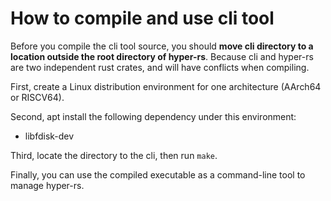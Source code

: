 # How to compile and use cli tool

Before you compile the cli tool source, you should **move cli directory to a location outside the root directory of hyper-rs**. Because cli and hyper-rs are two independent rust crates, and will have conflicts when compiling.

First, create a Linux distribution environment for one architecture (AArch64 or RISCV64).

Second, apt install the following dependency under this environment:

* libfdisk-dev

Third, locate the directory to the cli, then run `make`.

Finally, you can use the compiled executable as a command-line tool to manage hyper-rs.
